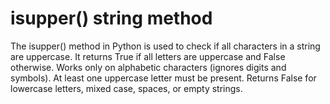 # isupper()   string method
The isupper() method in Python is used to check if all characters in a string are uppercase. It returns True if all letters are uppercase and False otherwise.
Works only on alphabetic characters (ignores digits and symbols).
At least one uppercase letter must be present.
Returns False for lowercase letters, mixed case, spaces, or empty strings.